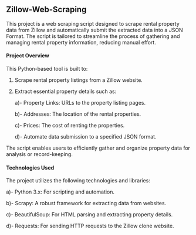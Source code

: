 ## Zillow-Web-Scraping

This project is a web scraping script designed to scrape rental property data from Zillow and automatically submit the extracted data into a JSON Format. The script is tailored to streamline the process of gathering and managing rental property information, reducing manual effort.

#### Project Overview
This Python-based tool is built to:

1. Scrape rental property listings from a Zillow website.
2. Extract essential property details such as:
   
      a)- Property Links: URLs to the property listing pages.

      b)- Addresses: The location of the rental properties.
  
      c)- Prices: The cost of renting the properties.
  
      d)- Automate data submission to a specified JSON format.
  
  The script enables users to efficiently gather and organize property data for analysis or record-keeping.

#### Technologies Used
The project utilizes the following technologies and libraries:

a)- Python 3.x: For scripting and automation.

b)- Scrapy: A robust framework for extracting data from websites.

c)- BeautifulSoup: For HTML parsing and extracting property details.

d)- Requests: For sending HTTP requests to the Zillow clone website.
